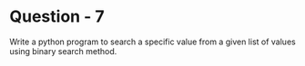 # Question - 7

Write a python program to search a specific value from a given list of values using binary search method.
